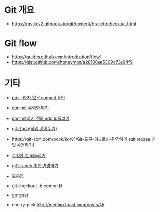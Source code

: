 # Git 개요
* https://mylko72.gitbooks.io/git/content/branch/checkout.html

# Git flow
* https://guides.github.com/introduction/flow/
* https://gist.github.com/ihoneymon/a28138ee5309c73e94f9

# 기타
* [push 하지 않은 commit 확인](https://blog.outsider.ne.kr/820)
* [commit 무력화 하기](https://tuwlab.com/ece/22223)
* [commit하기 전의 add 되돌리기](https://www.garron.me/en/bits/undo-git-add-before-commit.html)
* [git stash(작업 넣어두기)](http://wit.nts-corp.com/2014/03/25/1153)
* https://git-scm.com/book/ko/v1/Git-도구-히스토리-단장하기 (git rebase 커밋 수정하기)

* [수정한 것 되돌리기](http://hochulshin.com/git-revert-changes/)
* [git branch 이름 변경하기](https://thdev.tech/git/2016/12/19/Git-Branch-Name-Change.html)

* [모음집](https://github.com/mingrammer/git-tips/blob/master/README.md)

* git checkout -b commitId
* [git reset](https://git-scm.com/book/ko/v2/Git-%EB%8F%84%EA%B5%AC-Reset-%EB%AA%85%ED%99%95%ED%9E%88-%EC%95%8C%EA%B3%A0-%EA%B0%80%EA%B8%B0)
* cherry-pick http://meetup.toast.com/posts/45
